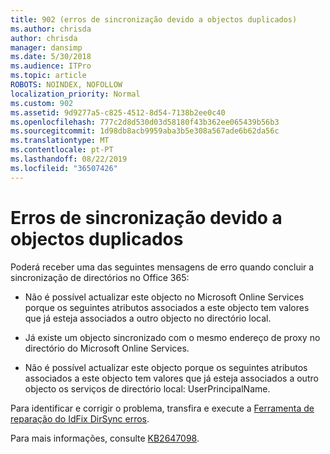```yaml
---
title: 902 (erros de sincronização devido a objectos duplicados)
ms.author: chrisda
author: chrisda
manager: dansimp
ms.date: 5/30/2018
ms.audience: ITPro
ms.topic: article
ROBOTS: NOINDEX, NOFOLLOW
localization_priority: Normal
ms.custom: 902
ms.assetid: 9d9277a5-c825-4512-8d54-7138b2ee0c40
ms.openlocfilehash: 777c2d8d530d03d58180f43b362ee065439b56b3
ms.sourcegitcommit: 1d98db8acb9959aba3b5e308a567ade6b62da56c
ms.translationtype: MT
ms.contentlocale: pt-PT
ms.lasthandoff: 08/22/2019
ms.locfileid: "36507426"
---
```

# <a name="sync-errors-due-to-duplicate-objects"></a>Erros de sincronização devido a objectos duplicados

Poderá receber uma das seguintes mensagens de erro quando concluir a sincronização de directórios no Office 365:

- Não é possível actualizar este objecto no Microsoft Online Services porque os seguintes atributos associados a este objecto tem valores que já esteja associados a outro objecto no directório local.

- Já existe um objecto sincronizado com o mesmo endereço de proxy no directório do Microsoft Online Services.

- Não é possível actualizar este objecto porque os seguintes atributos associados a este objecto tem valores que já esteja associados a outro objecto os serviços de directório local: UserPrincipalName.

Para identificar e corrigir o problema, transfira e execute a [Ferramenta de reparação do IdFix DirSync erros](https://www.microsoft.com/download/details.aspx?id=36832).

Para mais informações, consulte [KB2647098](https://support.microsoft.com/help/2647098/duplicate-or-invalid-attributes-prevent-directory-synchronization-in-o).
